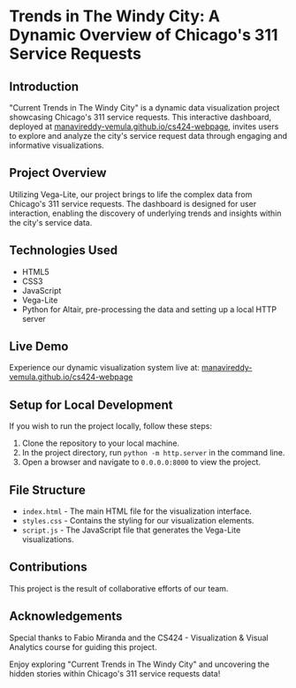 # Trends in The Windy City: A Dynamic Overview of Chicago's 311 Service Requests

## Introduction
"Current Trends in The Windy City" is a dynamic data visualization project showcasing Chicago's 311 service requests. This interactive dashboard, deployed at [manavireddy-vemula.github.io/cs424-webpage](https://manavireddy-vemula.github.io/cs424-webpage/), invites users to explore and analyze the city's service request data through engaging and informative visualizations.

## Project Overview
Utilizing Vega-Lite, our project brings to life the complex data from Chicago's 311 service requests. The dashboard is designed for user interaction, enabling the discovery of underlying trends and insights within the city's service data.

## Technologies Used
- HTML5
- CSS3
- JavaScript
- Vega-Lite
- Python for Altair, pre-processing the data and setting up a local HTTP server

## Live Demo
Experience our dynamic visualization system live at: [manavireddy-vemula.github.io/cs424-webpage](https://manavireddy-vemula.github.io/cs424-webpage/)

## Setup for Local Development
If you wish to run the project locally, follow these steps:
1. Clone the repository to your local machine.
2. In the project directory, run `python -m http.server` in the command line.
3. Open a browser and navigate to `0.0.0.0:8000` to view the project.

## File Structure
- `index.html` - The main HTML file for the visualization interface.
- `styles.css` - Contains the styling for our visualization elements.
- `script.js` - The JavaScript file that generates the Vega-Lite visualizations.

## Contributions
This project is the result of collaborative efforts of our team.

## Acknowledgements
Special thanks to Fabio Miranda and the CS424 - Visualization & Visual Analytics course for guiding this project.

Enjoy exploring "Current Trends in The Windy City" and uncovering the hidden stories within Chicago's 311 service requests data!

